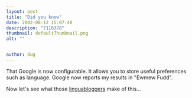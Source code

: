 ```yaml
---
layout: post
title: "Did you know"
date: 2002-08-12 15:07:40
description: "7116378"
thumbnail: defaultThumbnail.png
alt: ""


author: dug
---
```


<p>That Google is now configurable. It allows you to store useful preferences such as language. Google now reports my results in "Ewmew Fudd".</p>

<p>Now let's see what those <a href="http://linguablogs.fieldmethods.net/">linguabloggers</a> make of this...</p>
